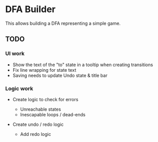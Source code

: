 
DFA Builder
===========

This allows building a DFA representing a simple game.


## TODO

### UI work

+ Show the text of the "to" state in a tooltip when creating
  transitions 
+ Fix line wrapping for state text
+ Saving needs to update Undo state & title bar

### Logic work

+ Create logic to check for errors
  + Unreachable states
  + Inescapable loops / dead-ends 
  
+ Create undo / redo logic
  + Add redo logic
  
